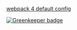 [webpack 4 default config](https://github.com/webpack/webpack/blob/8b0a2ad2b3298372bf09ec22017e373625f5b06a/lib/WebpackOptionsDefaulter.js)


[![Greenkeeper badge](https://badges.greenkeeper.io/vagusX/webpack4-taste.svg)](https://greenkeeper.io/)